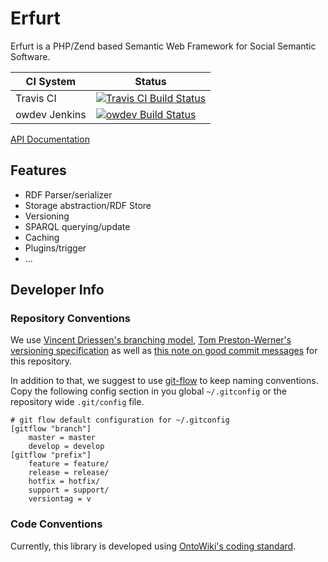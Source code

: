 # Erfurt

Erfurt is a PHP/Zend based Semantic Web Framework for Social Semantic Software.

| CI System      | Status                                                                                                           | 
| -------------- | ---------------------------------------------------------------------------------------------------------------- |
| Travis CI      | [![Travis CI Build Status](https://travis-ci.org/AKSW/Erfurt.svg)](https://travis-ci.org/AKSW/Erfurt/)           |
| owdev Jenkins  | [![owdev Build Status](http://owdev.ontowiki.net/job/Erfurt/badge/icon)](http://owdev.ontowiki.net/job/Erfurt/)  |

[API Documentation](http://api.ontowiki.net/)

## Features

* RDF Parser/serializer
* Storage abstraction/RDF Store
* Versioning
* SPARQL querying/update
* Caching
* Plugins/trigger
* ...

## Developer Info

### Repository Conventions

We use [Vincent Driessen's branching model](http://nvie.com/posts/a-successful-git-branching-model/), [Tom Preston-Werner's versioning specification](http://semver.org/) as well as [this note on good commit messages](https://github.com/erlang/otp/wiki/Writing-good-commit-messages) for this repository.

In addition to that, we suggest to use [git-flow](https://github.com/nvie/gitflow)
to keep naming conventions.
Copy the following config section in you global `~/.gitconfig` or the repository
wide `.git/config` file.

    # git flow default configuration for ~/.gitconfig
    [gitflow "branch"]
        master = master
        develop = develop
    [gitflow "prefix"]
        feature = feature/
        release = release/
        hotfix = hotfix/
        support = support/
        versiontag = v

### Code Conventions

Currently, this library is developed using [OntoWiki's coding
standard](https://github.com/AKSW/OntoWiki/wiki/Coding-Standards).

